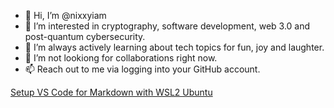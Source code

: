 - 👋 Hi, I’m @nixxyiam
- 👀 I’m interested in cryptography, software development, web 3.0 and post-quantum cybersecurity.
- 🌱 I’m always actively learning about tech topics for fun, joy and laughter.
- 💞️ I’m not lookiong for collaborations right now.
- 📫 Reach out to me via logging into your GitHub account.

[Setup VS Code for Markdown with WSL2 Ubuntu](./vscode-wsl-ubuntu.md)


<!---
nixxyiam/nixxyiam is a ✨ special ✨ repository because its `README.md` (this file) appears on your GitHub profile.
You can click the Preview link to take a look at your changes.
--->


